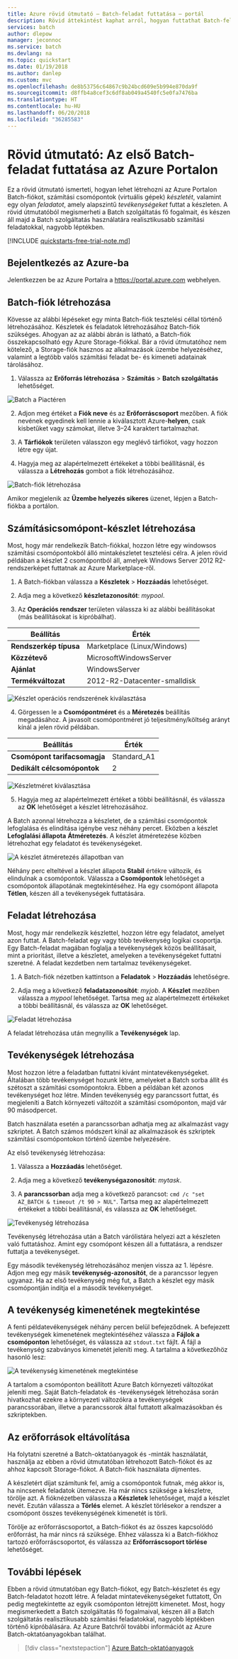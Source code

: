 ```yaml
---
title: Azure rövid útmutató – Batch-feladat futtatása – portál
description: Rövid áttekintést kaphat arról, hogyan futtathat Batch-feladatokat az Azure Portalon.
services: batch
author: dlepow
manager: jeconnoc
ms.service: batch
ms.devlang: na
ms.topic: quickstart
ms.date: 01/19/2018
ms.author: danlep
ms.custom: mvc
ms.openlocfilehash: de8b53756c64867c9b24bcd609e5b994e870da9f
ms.sourcegitcommit: d8ffb4a8cef3c6df8ab049a4540fc5e0fa7476ba
ms.translationtype: HT
ms.contentlocale: hu-HU
ms.lasthandoff: 06/20/2018
ms.locfileid: "36285583"
---
```

# <a name="quickstart-run-your-first-batch-job-in-the-azure-portal"></a>Rövid útmutató: Az első Batch-feladat futtatása az Azure Portalon

Ez a rövid útmutató ismerteti, hogyan lehet létrehozni az Azure Portalon Batch-fiókot, számítási csomópontok (virtuális gépek) *készletét*, valamint egy olyan *feladatot*, amely alapszintű *tevékenységeket* futtat a készleten. A rövid útmutatóból megismerheti a Batch szolgáltatás fő fogalmait, és készen áll majd a Batch szolgáltatás használatára realisztikusabb számítási feladatokkal, nagyobb léptékben.

[!INCLUDE [quickstarts-free-trial-note.md](../../includes/quickstarts-free-trial-note.md)]

## <a name="sign-in-to-azure"></a>Bejelentkezés az Azure-ba 

Jelentkezzen be az Azure Portalra a https://portal.azure.com webhelyen.

## <a name="create-a-batch-account"></a>Batch-fiók létrehozása

Kövesse az alábbi lépéseket egy minta Batch-fiók tesztelési céllal történő létrehozásához. Készletek és feladatok létrehozásához Batch-fiók szükséges. Ahogyan az az alábbi ábrán is látható, a Batch-fiók összekapcsolható egy Azure Storage-fiókkal. Bár a rövid útmutatóhoz nem kötelező, a Storage-fiók hasznos az alkalmazások üzembe helyezéséhez, valamint a legtöbb valós számítási feladat be- és kimeneti adatainak tárolásához.


1. Válassza az **Erőforrás létrehozása** > **Számítás** > **Batch szolgáltatás** lehetőséget. 

  ![Batch a Piactéren][marketplace_portal]

2. Adjon meg értéket a **Fiók neve** és az **Erőforráscsoport** mezőben. A fiók nevének egyedinek kell lennie a kiválasztott Azure-**helyen**, csak kisbetűket vagy számokat, illetve 3–24 karaktert tartalmazhat. 

3. A **Tárfiókok** területen válasszon egy meglévő tárfiókot, vagy hozzon létre egy újat.

4. Hagyja meg az alapértelmezett értékeket a többi beállításnál, és válassza a **Létrehozás** gombot a fiók létrehozásához.

  ![Batch-fiók létrehozása][account_portal]  

Amikor megjelenik az **Üzembe helyezés sikeres** üzenet, lépjen a Batch-fiókba a portálon.

## <a name="create-a-pool-of-compute-nodes"></a>Számításicsomópont-készlet létrehozása

Most, hogy már rendelkezik Batch-fiókkal, hozzon létre egy windowsos számítási csomópontokból álló mintakészletet tesztelési célra. A jelen rövid példában a készlet 2 csomópontból áll, amelyek Windows Server 2012 R2-rendszerképet futtatnak az Azure Marketplace-ről.


1. A Batch-fiókban válassza a **Készletek** > **Hozzáadás** lehetőséget.

2. Adja meg a következő **készletazonosítót**: *mypool*. 

3. Az **Operációs rendszer** területen válassza ki az alábbi beállításokat (más beállításokat is kipróbálhat).
  
  |Beállítás  |Érték  |
  |---------|---------|
  |**Rendszerkép típusa**|Marketplace (Linux/Windows)|
  |**Közzétevő**     |MicrosoftWindowsServer|
  |**Ajánlat**     |WindowsServer|
  |**Termékváltozat**     |2012-R2-Datacenter-smalldisk|

  ![Készlet operációs rendszerének kiválasztása][pool_os] 

4. Görgessen le a **Csomópontméret** és a **Méretezés** beállítás megadásához. A javasolt csomópontméret jó teljesítmény/költség arányt kínál a jelen rövid példában.
  
  |Beállítás  |Érték  |
  |---------|---------|
  |**Csomópont tarifacsomagja**     |Standard_A1|
  |**Dedikált célcsomópontok**     |2|

  ![Készletméret kiválasztása][pool_size] 

5. Hagyja meg az alapértelmezett értéket a többi beállításnál, és válassza az **OK** lehetőséget a készlet létrehozásához.

A Batch azonnal létrehozza a készletet, de a számítási csomópontok lefoglalása és elindítása igénybe vesz néhány percet. Eközben a készlet **Lefoglalási állapota** **Átméretezés**. A készlet átméretezése közben létrehozhat egy feladatot és tevékenységeket. 

![A készlet átméretezés állapotban van][pool_resizing]

Néhány perc elteltével a készlet állapota **Stabil** értékre változik, és elindulnak a csomópontok. Válassza a **Csomópontok** lehetőséget a csomópontok állapotának megtekintéséhez. Ha egy csomópont állapota **Tétlen**, készen áll a tevékenységek futtatására. 

## <a name="create-a-job"></a>Feladat létrehozása

Most, hogy már rendelkezik készlettel, hozzon létre egy feladatot, amelyet azon futtat. A Batch-feladat egy vagy több tevékenység logikai csoportja. Egy Batch-feladat magában foglalja a tevékenységek közös beállításait, mint a prioritást, illetve a készletet, amelyeken a tevékenységeket futtatni szeretné. A feladat kezdetben nem tartalmaz tevékenységeket. 

1. A Batch-fiók nézetben kattintson a **Feladatok** > **Hozzáadás** lehetőségre. 

2. Adja meg a következő **feladatazonosítót**: *myjob*. A **Készlet** mezőben válassza a *mypool* lehetőséget. Tartsa meg az alapértelmezett értékeket a többi beállításnál, és válassza az **OK** lehetőséget.

  ![Feladat létrehozása][job_create]

A feladat létrehozása után megnyílik a **Tevékenységek** lap.

## <a name="create-tasks"></a>Tevékenységek létrehozása

Most hozzon létre a feladatban futtatni kívánt mintatevékenységeket. Általában több tevékenységet hozunk létre, amelyeket a Batch sorba állít és szétoszt a számítási csomópontokra. Ebben a példában két azonos tevékenységet hoz létre. Minden tevékenység egy parancssort futtat, és megjeleníti a Batch környezeti változóit a számítási csomóponton, majd vár 90 másodpercet. 

Batch használata esetén a parancssorban adhatja meg az alkalmazást vagy szkriptet. A Batch számos módszert kínál az alkalmazások és szkriptek számítási csomópontokon történő üzembe helyezésére. 

Az első tevékenység létrehozása:

1. Válassza a **Hozzáadás** lehetőséget.

2. Adja meg a következő **tevékenységazonosítót**: *mytask*. 

3. A **parancssorban** adja meg a következő parancsot: `cmd /c "set AZ_BATCH & timeout /t 90 > NUL"`. Tartsa meg az alapértelmezett értékeket a többi beállításnál, és válassza az **OK** lehetőséget.

  ![Tevékenység létrehozása][task_create]

Tevékenység létrehozása után a Batch várólistára helyezi azt a készleten való futtatáshoz. Amint egy csomópont készen áll a futtatásra, a rendszer futtatja a tevékenységet.

Egy második tevékenység létrehozásához menjen vissza az 1. lépésre. Adjon meg egy másik **tevékenység-azonosítót**, de a parancssor legyen ugyanaz. Ha az első tevékenység még fut, a Batch a készlet egy másik csomópontján indítja el a második tevékenységet.

## <a name="view-task-output"></a>A tevékenység kimenetének megtekintése

A fenti példatevékenységek néhány percen belül befejeződnek. A befejezett tevékenységek kimenetének megtekintéséhez válassza a **Fájlok a csomóponton** lehetőséget, és válassza az `stdout.txt` fájlt. A fájl a tevékenység szabványos kimenetét jeleníti meg. A tartalma a következőhöz hasonló lesz:

![A tevékenység kimenetének megtekintése][task_output]

A tartalom a csomóponton beállított Azure Batch környezeti változókat jeleníti meg. Saját Batch-feladatok és -tevékenységek létrehozása során hivatkozhat ezekre a környezeti változókra a tevékenységek parancssorában, illetve a parancssorok által futtatott alkalmazásokban és szkriptekben.

## <a name="clean-up-resources"></a>Az erőforrások eltávolítása

Ha folytatni szeretné a Batch-oktatóanyagok és -minták használatát, használja az ebben a rövid útmutatóban létrehozott Batch-fiókot és az ahhoz kapcsolt Storage-fiókot. A Batch-fiók használata díjmentes.

A készletért díjat számítunk fel, amíg a csomópontok futnak, még akkor is, ha nincsenek feladatok ütemezve. Ha már nincs szüksége a készletre, törölje azt. A fióknézetben válassza a **Készletek** lehetőséget, majd a készlet nevét. Ezután válassza a **Törlés** elemet.  A készlet törlésekor a rendszer a csomópont összes tevékenységének kimenetét is törli. 

Törölje az erőforráscsoportot, a Batch-fiókot és az összes kapcsolódó erőforrást, ha már nincs rá szüksége. Ehhez válassza ki a Batch-fiókhoz tartozó erőforráscsoportot, és válassza az **Erőforráscsoport törlése** lehetőséget.

## <a name="next-steps"></a>További lépések

Ebben a rövid útmutatóban egy Batch-fiókot, egy Batch-készletet és egy Batch-feladatot hozott létre. A feladat mintatevékenységeket futtatott, Ön pedig megtekintette az egyik csomóponton létrejött kimenetet. Most, hogy megismerkedett a Batch szolgáltatás fő fogalmaival, készen áll a Batch szolgáltatás realisztikusabb számítási feladatokkal, nagyobb léptékben történő kipróbálására. Az Azure Batchről további információt az Azure Batch-oktatóanyagokban találhat. 

> [!div class="nextstepaction"]
> [Azure Batch-oktatóanyagok](./tutorial-parallel-dotnet.md)

[marketplace_portal]: ./media/quick-create-portal/marketplace-batch.png

[account_portal]: ./media/quick-create-portal/batch-account-portal.png

[account_keys]: ./media/quick-create-portal/batch-account-keys.png

[pool_os]: ./media/quick-create-portal/pool-operating-system.png

[pool_size]: ./media/quick-create-portal/pool-size.png

[pool_resizing]: ./media/quick-create-portal/pool-resizing.png

[job_create]: ./media/quick-create-portal/job-create.png

[task_create]: ./media/quick-create-portal/task-create.png

[task_output]: ./media/quick-create-portal/task-output.png